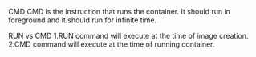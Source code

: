 CMD
CMD is the instruction that runs the container. It should run in foreground and it should run for infinite time.

RUN vs CMD
1.RUN command will execute at the time of image creation.
2.CMD command will execute at the time of running container.